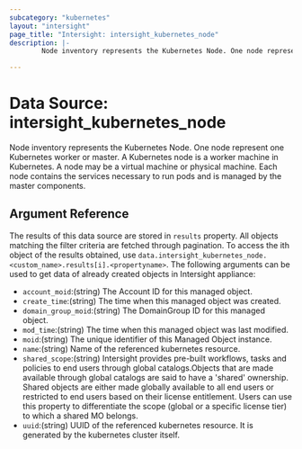 ```yaml
---
subcategory: "kubernetes"
layout: "intersight"
page_title: "Intersight: intersight_kubernetes_node"
description: |-
        Node inventory represents the Kubernetes Node. One node represent one Kubernetes worker or master. A Kubernetes node is a worker machine in Kubernetes. A node may be a virtual machine or physical machine. Each node contains the services necessary to run pods and is managed by the master components.

---
```


# Data Source: intersight_kubernetes_node
Node inventory represents the Kubernetes Node. One node represent one Kubernetes worker or master. A Kubernetes node is a worker machine in Kubernetes. A node may be a virtual machine or physical machine. Each node contains the services necessary to run pods and is managed by the master components.
## Argument Reference
The results of this data source are stored in `results` property.
All objects matching the filter criteria are fetched through pagination.
To access the ith object of the results obtained, use `data.intersight_kubernetes_node.<custom_name>.results[i].<propertyname>`.
The following arguments can be used to get data of already created objects in Intersight appliance:
* `account_moid`:(string) The Account ID for this managed object. 
* `create_time`:(string) The time when this managed object was created. 
* `domain_group_moid`:(string) The DomainGroup ID for this managed object. 
* `mod_time`:(string) The time when this managed object was last modified. 
* `moid`:(string) The unique identifier of this Managed Object instance. 
* `name`:(string) Name of the referenced kubernetes resource. 
* `shared_scope`:(string) Intersight provides pre-built workflows, tasks and policies to end users through global catalogs.Objects that are made available through global catalogs are said to have a 'shared' ownership. Shared objects are either made globally available to all end users or restricted to end users based on their license entitlement. Users can use this property to differentiate the scope (global or a specific license tier) to which a shared MO belongs. 
* `uuid`:(string) UUID of the referenced kubernetes resource. It is generated by the kubernetes cluster itself. 
 
